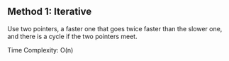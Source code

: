 ## Method 1: Iterative
Use two pointers, a faster one that goes twice faster than the slower one, and there is a cycle if the two pointers meet.

Time Complexity: O(n)
